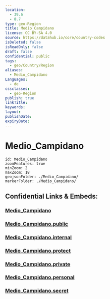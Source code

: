```yaml
---
location:
  - 39.6
  - 8.7
type: geo-Region
title: Medio_Campidano
license: CC BY-SA 4.0
source: https://datahub.io/core/country-codes
isDeleted: false
isReadOnly: false
draft: false
confidential: public
tags:
  - geo/Country/Region
aliases:
  - Medio_Campidano
Languages:
  - de
cssclasses:
  - geo-Region
publish: true
linkTitle:
keywords:
layout:
publishDate:
expiryDate:
---
```


# Medio_Campidano

```leaflet
id: Medio_Campidano
zoomFeatures: true 
minZoom: 2 
maxZoom: 18
geojsonFolder: ./Medio_Campidano/
markerFolder: ./Medio_Campidano/
```


## Confidential Links & Embeds: 

### [Medio_Campidano](/_Standards/Earth/Continent/Europe/Europe~South/Italy/regions~Italy/Sardinia/Medio_Campidano.md) 

### [Medio_Campidano.public](/_public/Earth/Continent/Europe/Europe~South/Italy/regions~Italy/Sardinia/Medio_Campidano.public.md) 

### [Medio_Campidano.internal](/_internal/Earth/Continent/Europe/Europe~South/Italy/regions~Italy/Sardinia/Medio_Campidano.internal.md) 

### [Medio_Campidano.protect](/_protect/Earth/Continent/Europe/Europe~South/Italy/regions~Italy/Sardinia/Medio_Campidano.protect.md) 

### [Medio_Campidano.private](/_private/Earth/Continent/Europe/Europe~South/Italy/regions~Italy/Sardinia/Medio_Campidano.private.md) 

### [Medio_Campidano.personal](/_personal/Earth/Continent/Europe/Europe~South/Italy/regions~Italy/Sardinia/Medio_Campidano.personal.md) 

### [Medio_Campidano.secret](/_secret/Earth/Continent/Europe/Europe~South/Italy/regions~Italy/Sardinia/Medio_Campidano.secret.md)

